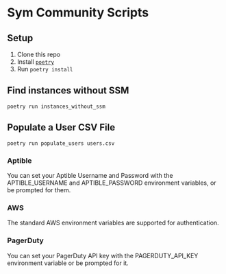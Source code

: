 # Sym Community Scripts

## Setup
1. Clone this repo
2. Install [`poetry`](https://python-poetry.org/docs/#osx--linux--bashonwindows-install-instructions)
3. Run `poetry install`

## Find instances without SSM

```
poetry run instances_without_ssm
```

## Populate a User CSV File

```
poetry run populate_users users.csv
```

### Aptible

You can set your Aptible Username and Password with the APTIBLE_USERNAME and APTIBLE_PASSWORD environment variables, or be prompted for them.

### AWS

The standard AWS environment variables are supported for authentication.

### PagerDuty

You can set your PagerDuty API key with the PAGERDUTY_API_KEY environment variable or be prompted for it.
